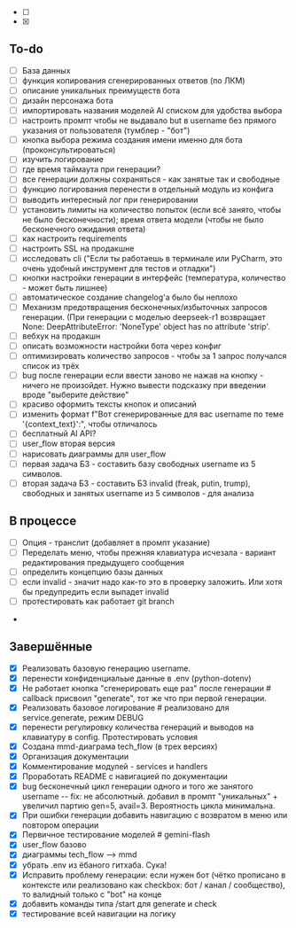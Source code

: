- [ ]
- [x]
## To-do

- [ ] База данных
- [ ] функция копирования сгенерированных ответов (по ЛКМ)
- [ ] описание уникальных преимуществ бота
- [ ] дизайн персонажа бота
- [ ] импортировать названия моделей AI списком для удобства выбора
- [ ] настроить промпт чтобы не выдавало but в username без прямого указания от пользователя (тумблер - "бот")
- [ ] кнопка выбора режима создания имени именно для бота (проконсультироваться)
- [ ] изучить логирование
- [ ] где время таймаута при генерации?
- [ ] все генерации должны сохраняться - как занятые так и свободные
- [ ] функцию логирования перенести в отдельный модуль из конфига
- [ ] выводить интересный лог при генерировании
- [ ] установить лимиты на количество попыток (если всё занято, чтобы не было бесконечности); время ответа модели (чтобы не было бесконечного ожидания ответа)
- [ ] как настроить requirements
- [ ] настроить SSL на продакшне
- [ ] исследовать cli ("Если ты работаешь в терминале или PyCharm, это очень удобный инструмент для тестов и отладки")
- [ ] кнопки настройки генерации в интерфейс (температура, количество - может быть лишнее)
- [ ] автоматическое создание changelog'а было бы неплохо 
- [ ] Механизм предотвращения бесконечных/избыточных запросов генерации. (При генерации с моделью deepseek-r1 возвращает None: DeepAttributeError: 'NoneType' object has no attribute 'strip'. 
- [ ] вебхук на продакшн
- [ ] описать возможности настройки бота через конфиг
- [ ] оптимизировать количество запросов - чтобы за 1 запрос получался список из трёх
- [ ] bug после генерации если ввести заново не нажав на кнопку - ничего не произойдет. Нужно вывести подсказку при введении вроде "выберите действие"
- [ ] красиво оформить тексты кнопок и описаний
- [ ] изменить формат f"Вот сгенерированные для вас username по теме '{context_text}':", чтобы отличалось
- [ ] бесплатный AI API?
- [ ] user_flow вторая версия 
- [ ] нарисовать диаграммы для user_flow
- [ ] первая задача БЗ - составить базу свободных username из 5 символов.
- [ ] вторая задача БЗ - составить БЗ invalid (freak, putin, trump), свободных и занятых username из 5 символов - для анализа

## В процессе


- [ ] Опция - транслит (добавляет в промпт указание)
- [ ] Переделать меню, чтобы прежняя клавиатура исчезала - вариант редактирования предыдущего сообщения
- [ ] определить концепцию базы данных
- [ ] если invalid - значит надо как-то это в проверку заложить. Или хотя бы предупредить если выпадет invalid
- [ ] протестировать как работает git branch

- 
## Завершённые
- [x] Реализовать базовую генерацию username.
- [x] перенести конфиденциальые данные в .env (python-dotenv)
- [x] Не работает кнопка "сгенерировать еще раз" после генерации # callback присвоил "generate", тот же что при первой генерации. 
- [x] Реализовать базовое логирование # реализовано  для service.generate, режим DEBUG 
- [x] перенести регулировку количества генераций и выводов на клавиатуру в config. Протестировать условия
- [x] Создана mmd-диаграма tech_flow (в трех версиях)
- [x] Организация документации
- [x] Комментирование модулей  - services и handlers
- [x] Проработать README с навигацией по документации
- [x] bug бесконечный цикл генерации одного и того же занятого username -- fix: не абсолютный. добавил в промпт "уникальных" + увеличил партию gen=5, avail=3. Вероятность цикла минимальна.
- [x] При ошибки генерации добавить навигацию с возвратом в меню или повтором операции
- [x] Первичное тестирование моделей # gemini-flash
- [x] user_flow базово 
- [x] диаграммы tech_flow --> mmd
- [x] убрать .env из ёбаного гитхаба. Сука!
- [x] Исправить проблему генерации: если нужен бот (чётко прописано в контексте или реализовано как checkbox: бот / канал / сообщество), то валидный только с "bot" на конце 
- [x] добавить команды типа /start для generate и check 
- [x] тестирование всей навигации на логику 